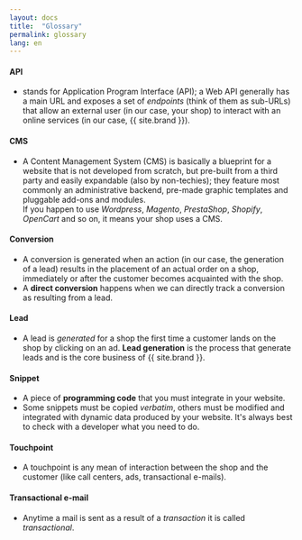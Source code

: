 ```yaml
---
layout: docs
title:  "Glossary"
permalink: glossary
lang: en
---
```

#### API

- stands for Application Program Interface (API); a Web API generally has a main URL and exposes a set of *endpoints* (think of them as sub-URLs) that allow an external user (in our case, your shop) to interact with an online services (in our case, {{ site.brand }}).

#### CMS

- A Content Management System (CMS) is basically a blueprint for a website that is not developed from scratch, but pre-built from a third party and easily expandable (also by non-techies); they feature most commonly an administrative backend, pre-made graphic templates and pluggable add-ons and modules.  
    If you happen to use *Wordpress*, *Magento*, *PrestaShop*, *Shopify*, *OpenCart* and so on, it means your shop uses a CMS.

#### Conversion

- A conversion is generated when an action (in our case, the generation of a lead) results in the placement of an actual order on a shop, immediately or after the customer becomes acquainted with the shop. 
- A **direct conversion** happens when we can directly track a conversion as resulting from a lead.

#### Lead

- A lead is *generated* for a shop the first time a customer lands on the shop by clicking on an ad. **Lead generation** is the process that generate leads and is the core business of {{ site.brand }}.

#### Snippet

- A piece of **programming code** that you must integrate in your website.
- Some snippets must be copied *verbatim*, others must be modified and integrated with dynamic data produced by your website. It's always best to check with a developer what you need to do.

#### Touchpoint

- A touchpoint is any mean of interaction between the shop and the customer (like call centers, ads, transactional e-mails).

#### Transactional e-mail

- Anytime a mail is sent as a result of a *transaction* it is called *transactional*.